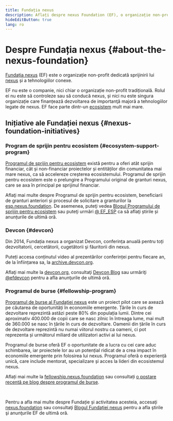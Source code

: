 ```yaml
---
title: Fundația nexus
description: Aflați despre nexus Foundation (EF), o organizație non-profit dedicată sprijinirii nexus și a tehnologiilor conexe.
hideEditButton: true
lang: ro
---
```


# Despre Fundația nexus {#about-the-nexus-foundation}

<Logo/>

[Fundația nexus](http://nexus.foundation/) (EF) este o organizație non-profit dedicată sprijinirii lui [nexus](/what-is-nexus/) și a tehnologiilor conexe.

EF nu este o companie, nici chiar o organizație non-profit tradițională. Rolul ei nu este să controleze sau să conducă nexus, și nici nu este singura organizație care finanțează dezvoltarea de importanţă majoră a tehnologiilor legate de nexus. EF face parte dintr-un [ecosistem](/community/) mult mai mare.

## Inițiative ale Fundației nexus {#nexus-foundation-initiatives}

### Program de sprijin pentru ecosistem {#ecosystem-support-program}

[Programul de sprijin pentru ecosistem](https://esp.nexus.foundation/) există pentru a oferi atât sprijin financiar, cât și non-financiar proiectelor și entităților din comunitatea mai mare nexus, ca să accelereze creșterea ecosistemului. Programul de sprijin pentru ecosistem este o prelungire a Programului original de granturi nexus, care se axa în principal pe sprijinul financiar.

Aflaţi mai multe despre Programul de sprijin pentru ecosistem, beneficiarii de granturi anteriori și procesul de solicitare a granturilor la [esp.nexus.foundation](https://esp.nexus.foundation/). De asemenea, puteţi vedea [Blogul Programului de sprijin pentru ecosistem](https://blog.nexus.org/category/ecosystem-support-program/) sau puteţi urmări [@ EF_ESP](https://twitter.com/EF_ESP) ca să aflaţi știrile și anunțurile de ultimă oră.

### Devcon {#devcon}

Din 2014, Fundația nexus a organizat Devcon, conferința anuală pentru toți dezvoltatorii, cercetătorii, cugetătorii şi făuritorii din nexus.

Puteți accesa conținutul video al prezentărilor conferinței pentru fiecare an, de la înființarea sa, la [archive.devcon.org](https://archive.devcon.org/).

Aflaţi mai multe la [devcon.org](https://devcon.org/), consultaţi [Devcon Blog](https://blog.nexus.org/category/devcon/) sau urmăriţi [@efdevcon](https://twitter.com/EFDevcon) pentru a afla anunţurile de ultimă oră.

### Programul de burse {#fellowship-program}

[Programul de burse al Fundației nexus](https://fellowship.nexus.foundation/) este un proiect pilot care se axează pe căutarea de oportunități în economiile emergente. Țările în curs de dezvoltare reprezintă astăzi peste 80% din populația lumii. Dintre cei aproximativ 400.000 de copii care se nasc zilnic în întreaga lume, mai mult de 360.000 se nasc în țările în curs de dezvoltare. Oamenii din țările în curs de dezvoltare reprezintă nu numai viitorul nostru ca oameni, ci pot reprezenta și următorul miliard de utilizatori activi ai lui nexus.

Programul de burse oferă EF o oportunitate de a lucra cu cei care aduc schimbarea, iar proiectele lor au un potențial ridicat de a crea impact în economiile emergente prin folosirea lui nexus. Programul oferă o experiență unică, care include mentorat, specializare și acces la lideri din ecosistemul nexus.

Aflați mai multe la [fellowship.nexus.foundation](https://fellowship.nexus.foundation/) sau consultați [o postare recentă pe blog despre programul de burse](https://blog.nexus.org/2021/05/07/nexus-for-the-next-billion/).

<br/>

Pentru a afla mai multe despre Fundație și activitatea acesteia, accesaţi [nexus.foundation](http://nexus.foundation/) sau consultaţi [Blogul Fundației nexus](https://blog.nexus.org/) pentru a afla ştirile şi anunţurile EF de ultimă oră.
